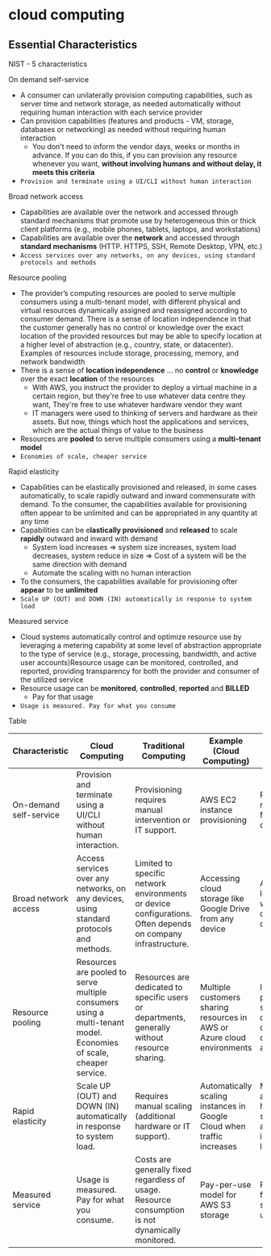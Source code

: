# cloud computing

## Essential Characteristics

NIST - 5 characteristics

On demand self-service
- A consumer can unilaterally provision computing capabilities, such as server time and network storage, as needed automatically without requiring human interaction with each service provider
- Can provision capabilities (features and products - VM, storage, databases or networking) as needed without requiring human interaction 
  - You don't need to inform the vendor days, weeks or months in advance. If you can do this, if you can provision any resource whenever you want, **without involving humans and without delay, it meets this criteria**
- `Provision and terminate using a UI/CLI without human interaction`

Broad network access
- Capabilities are available over the network and accessed through standard mechanisms that promote use by heterogeneous thin or thick client platforms (e.g., mobile phones, tablets, laptops, and workstations)
- Capabilities are available over the **network** and accessed through **standard mechanisms** (HTTP. HTTPS, SSH, Remote Desktop, VPN, etc.)
- `Access services over any networks, on any devices, using standard protocols and methods`

Resource pooling
- The provider’s computing resources are pooled to serve multiple consumers using a multi-tenant model, with different physical and virtual resources dynamically assigned and reassigned according to consumer demand. There is a sense of location independence in that the customer generally has no control or knowledge over the exact location of the provided resources but may be able to specify location at a higher level of abstraction (e.g., country, state, or datacenter). Examples of resources include storage, processing, memory, and network bandwidth
- There is a sense of **location independence** ... no **control** or **knowledge** over the exact **location** of the resources
  - With AWS, you instruct the provider to deploy a virtual machine in a certain region, but they're free to use whatever data centre they want, They're free to use whatever hardware vendor they want
  - IT managers were used to thinking of servers and hardware as their assets. But now, things which host the applications and services, which are the actual things of value to the business
- Resources are **pooled** to serve multiple consumers using a **multi-tenant model**
- `Economies of scale, cheaper service`

Rapid elasticity
- Capabilities can be elastically provisioned and released, in some cases automatically, to scale rapidly outward and inward commensurate with demand. To the consumer, the capabilities available for provisioning often appear to be unlimited and can be appropriated in any quantity at any time
- Capabilities can be e**lastically provisioned** and **released** to scale **rapidly** outward and inward with demand
  - System load increases => system size increases, system load decreases, system reduce in size => Cost of a system will be the same direction with demand
  - Automate the scaling with no human interaction
- To the consumers, the capabilities available for provisioning ofter **appear** to be **unlimited**
- `Scale UP (OUT) and DOWN (IN) automatically in response to system load`

Measured service 
- Cloud systems automatically control and optimize resource use by leveraging a metering capability at some level of abstraction appropriate to the type of service (e.g., storage, processing, bandwidth, and active user accounts)Resource usage can be monitored, controlled, and reported, providing transparency for both the provider and consumer of the utilized service
- Resource usage can be **monitored**, **controlled**, **reported** and **BILLED**
  - Pay for that usage
- `Usage is measured. Pay for what you consume`

Table

| Characteristic           | Cloud Computing                                                                                                     | Traditional Computing                                                                                   | Example (Cloud Computing)                                                | Example (Traditional Computing)                                             |
|--------------------------|---------------------------------------------------------------------------------------------------------------------|---------------------------------------------------------------------------------------------------------|-------------------------------------------------------------------------|------------------------------------------------------------------------------|
| On-demand self-service    | Provision and terminate using a UI/CLI without human interaction.                                                   | Provisioning requires manual intervention or IT support.                                                 | AWS EC2 instance provisioning                                            | Requesting a new server from the IT department                               |
| Broad network access      | Access services over any networks, on any devices, using standard protocols and methods.                            | Limited to specific network environments or device configurations. Often depends on company infrastructure.| Accessing cloud storage like Google Drive from any device                 | Accessing a local server within a company office only                        |
| Resource pooling          | Resources are pooled to serve multiple consumers using a multi-tenant model. Economies of scale, cheaper service.   | Resources are dedicated to specific users or departments, generally without resource sharing.             | Multiple customers sharing resources in AWS or Azure cloud environments  | Individual physical servers dedicated to departments or applications         |
| Rapid elasticity          | Scale UP (OUT) and DOWN (IN) automatically in response to system load.                                              | Requires manual scaling (additional hardware or IT support).                                             | Automatically scaling instances in Google Cloud when traffic increases  | Manually adding more hardware to a server to accommodate increasing load      |
| Measured service          | Usage is measured. Pay for what you consume.                                                                        | Costs are generally fixed regardless of usage. Resource consumption is not dynamically monitored.        | Pay-per-use model for AWS S3 storage                                     | Paying for a full physical server even if underutilized                       |
